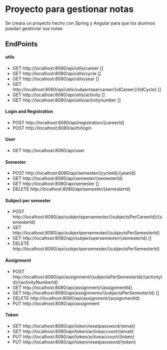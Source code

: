# Proyecto para gestionar notas
Se creara un proyecto hecho con Spring y Angular para que los alumnos puedan gestionar sus notas


## EndPoints

#### utils
- GET http://localhost:8080/api/utils/career []
- GET http://localhost:8080/api/utils/cycle []
- GET http://localhost:8080/api/utils/year []
- GET http://localhost:8080/api/utils/subjectspercareer/{idCareer}/{idCycle} []
- GET http://localhost:8080/api/utils/activity []
- GET http://localhost:8080/api/utils/activitynumber []

#### Login and Registration
- POST http://localhost:8080/api/registration/{careerId}
- POST http://localhost:8080/auth/login

#### User
- GET http://localhost:8080/api/user

#### Semester
- POST http://localhost:8080/api/semester/{cycleId}/{yearId}
- GET http://localhost:8080/api/semester/{semesterId}
- GET http://localhost:8080/api/semester []
- DELETE http://localhost:8080/api/semester/{semesterId}

#### Subject per semester
- POST http://localhost:8080/api/subjectspersemester/{subjectsPerCareerId}/{semesterId}
- GET http://localhost:8080/api/subjectpersemester/{subjectsPerSemesterId}
- GET http://localhost:8080/api/subjectspersemester/{semesterId} []
- DELETE http://localhost:8080/api/subjectpersemester/{subjectsPerSemesterId}

#### Assignment
- POST http://localhost:8080/api/assignment/{subjectsPerSemesterId}/{activityId}/{activityNumberId}
- GET http://localhost:8080/api/assignment/{assignmentId}
- GET http://localhost:8080/api/assignments/{subjectsPerSemesterId} []
- DELETE http://localhost:8080/api/assignment/{assignmentId}
- PUT http://localhost:8080/api/assignment

#### Token
- GET http://localhost:8080/api/token/resetpassword/{email}
- GET http://localhost:8080/api/token/activeaccount/{email}
- PUT http://localhost:8080/api/token/activeaccount/{token}
- PUT http://localhost:8080/api/token/resetpassword/{token}
